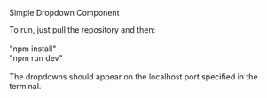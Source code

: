 Simple Dropdown Component

To run, just pull the repository and then:\
\
"npm install"\
"npm run dev"\
\
The dropdowns should appear on the localhost port specified in the terminal.

